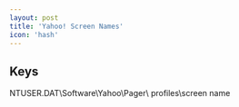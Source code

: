 ```yaml
---
layout: post
title: 'Yahoo! Screen Names'
icon: 'hash'
---
```


## Keys

NTUSER.DAT\Software\Yahoo\Pager\ profiles\screen name

